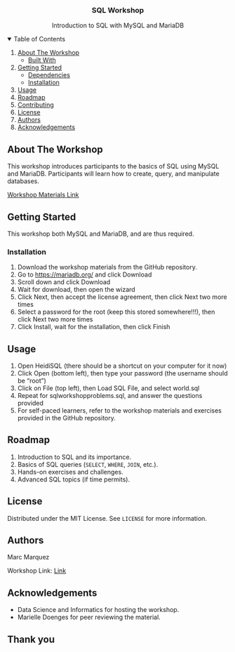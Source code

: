 

<!-- PROJECT LOGO -->
<br />
<p align="center">
  <h3 align="center">SQL Workshop</h3>

  <p align="center">
    Introduction to SQL with MySQL and MariaDB
  </p>
</p>

<!-- TABLE OF CONTENTS -->
<details open="open">
  <summary>Table of Contents</summary>
  <ol>
    <li>
      <a href="#about-the-workshop">About The Workshop</a>
      <ul>
        <li><a href="#built-with">Built With</a></li>
      </ul>
    </li>
    <li>
      <a href="#getting-started">Getting Started</a>
      <ul>
        <li><a href="#dependencies">Dependencies</a></li>
        <li><a href="#installation">Installation</a></li>
      </ul>
    </li>
    <li><a href="#usage">Usage</a></li>
    <li><a href="#roadmap">Roadmap</a></li>
    <li><a href="#contributing">Contributing</a></li>
    <li><a href="#license">License</a></li>
    <li><a href="#authors">Authors</a></li>
    <li><a href="#acknowledgements">Acknowledgements</a></li>
  </ol>
</details>

<!-- ABOUT THE WORKSHOP -->
## About The Workshop

This workshop introduces participants to the basics of SQL using MySQL and MariaDB. Participants will learn how to create, query, and manipulate databases.

[Workshop Materials Link](https://github.com/matheusmaldaner/WorkshopSQL)

<!-- GETTING STARTED -->
## Getting Started

This workshop both MySQL and MariaDB, and are thus required.

### Installation

1. Download the workshop materials from the GitHub repository.
2. Go to https://mariadb.org/ and click Download
3. Scroll down and click Download
4. Wait for download, then open the wizard
5. Click Next, then accept the license agreement, then click Next two more times
6. Select a password for the root (keep this stored somewhere!!!), then click Next two more times
7. Click Install, wait for the installation, then click Finish

<!-- USAGE EXAMPLES -->
## Usage

1. Open HeidiSQL (there should be a shortcut on your computer for it now)
2. Click Open (bottom left), then type your password (the username should be “root”)
3. Click on File (top left), then Load SQL File, and select world.sql
4. Repeat for sqlworkshopproblems.sql, and answer the questions provided
5. For self-paced learners, refer to the workshop materials and exercises provided in the GitHub repository.

<!-- ROADMAP -->
## Roadmap

1. Introduction to SQL and its importance.
2. Basics of SQL queries (`SELECT`, `WHERE`, `JOIN`, etc.).
3. Hands-on exercises and challenges.
4. Advanced SQL topics (if time permits).

<!-- LICENSE -->
## License

Distributed under the MIT License. See `LICENSE` for more information.

<!-- Authors -->
## Authors

Marc Marquez

Workshop Link: [Link](https://github.com/matheusmaldaner/WorkshopSQL)

<!-- ACKNOWLEDGEMENTS -->
## Acknowledgements

* Data Science and Informatics for hosting the workshop.
* Marielle Doenges for peer reviewing the material.

## Thank you
